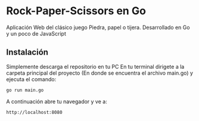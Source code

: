 # Rock-Paper-Scissors en Go

Aplicación Web del clásico juego Piedra, papel o tijera. Desarrollado en Go y un poco de JavaScript

## Instalación

Simplemente descarga el repositorio en tu PC
En tu terminal dirigete a la carpeta principal del proyecto (En donde se encuentra el archivo main.go) y ejecuta el comando:

```bash
go run main.go
```

A continuación abre tu navegador y ve a:
```bash
http://localhost:8080
